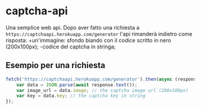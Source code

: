 # captcha-api

Una semplice web api.
Dopo aver fatto una richiesta a `https://captchaapi.herokuapp.com/generator` l'api rimanderà indietro come risposta:
+un'immagine: sfondo biando con il codice scritto in nero (200x100px);
-codice del captcha in stringa;

## Esempio per una richiesta
```js
fetch('https://captchaapi.herokuapp.com/generator').then(async (response) => {
	var data = JSON.parse(await response.text());
	var image_url = data.image; // the captcha image url (200x100px)
	var key = data.key; // the captcha key in string
});
```
